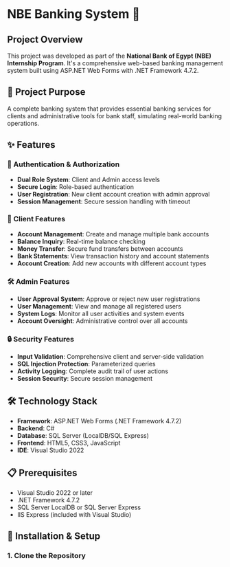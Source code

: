 # NBE Banking System 🏦

## Project Overview
This project was developed as part of the **National Bank of Egypt (NBE) Internship Program**. It's a comprehensive web-based banking management system built using ASP.NET Web Forms with .NET Framework 4.7.2.

## 🎯 Project Purpose
A complete banking system that provides essential banking services for clients and administrative tools for bank staff, simulating real-world banking operations.

## ✨ Features

### 🔐 Authentication & Authorization
- **Dual Role System**: Client and Admin access levels
- **Secure Login**: Role-based authentication
- **User Registration**: New client account creation with admin approval
- **Session Management**: Secure session handling with timeout

### 👥 Client Features
- **Account Management**: Create and manage multiple bank accounts
- **Balance Inquiry**: Real-time balance checking
- **Money Transfer**: Secure fund transfers between accounts
- **Bank Statements**: View transaction history and account statements
- **Account Creation**: Add new accounts with different account types

### 🛠️ Admin Features
- **User Approval System**: Approve or reject new user registrations
- **User Management**: View and manage all registered users
- **System Logs**: Monitor all user activities and system events
- **Account Oversight**: Administrative control over all accounts

### 🔒 Security Features
- **Input Validation**: Comprehensive client and server-side validation
- **SQL Injection Protection**: Parameterized queries
- **Activity Logging**: Complete audit trail of user actions
- **Session Security**: Secure session management

## 🛠️ Technology Stack

- **Framework**: ASP.NET Web Forms (.NET Framework 4.7.2)
- **Backend**: C#
- **Database**: SQL Server (LocalDB/SQL Express)
- **Frontend**: HTML5, CSS3, JavaScript
- **IDE**: Visual Studio 2022

## 📋 Prerequisites

- Visual Studio 2022 or later
- .NET Framework 4.7.2
- SQL Server LocalDB or SQL Server Express
- IIS Express (included with Visual Studio)

## 🚀 Installation & Setup

### 1. Clone the Repository
